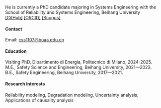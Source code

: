 
He is currently a PhD candidate majoring in Systems Engineering with the School of Reliability and Systems Engineering, Beihang University\
[[GitHub]](https://github.com/dirge1) [[ORCID]](https://orcid.org/0000-0003-0590-7114) [[Scopus]](https://www.scopus.com/authid/detail.uri?authorId=57460197000) 

#### Contact

Email: css1107@buaa.edu.cn

#### Education
Visiting PhD, Dipartimento di Energia, Politecnico di Milano, 2024-2025.\
M.E., Safety Science and Engineering, Beihang University, 2021—2023.\
B.E., Safety Engineering, Beihang University, 2017—2021.

#### Research Interests
Reliability modeling, Degradation modeling, Uncertainty analysis, Applications of causality analysis

